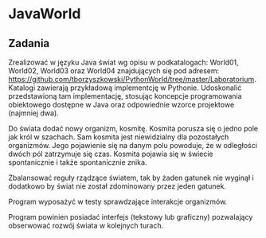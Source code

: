 # JavaWorld

## Zadania

Zrealizować w języku Java świat wg opisu w podkatalogach: World01, World02, World03 oraz World04 znajdujących się pod adresem: https://github.com/tborzyszkowski/PythonWorld/tree/master/Laboratorium. Katalogi zawierają przykładową implementcję w Pythonie. Udoskonalić przedstawioną tam implementację, stosując koncepcje programowania obiektowego dostępne w Java oraz odpowiednie wzorce projektowe (najmniej dwa).

Do świata dodać nowy organizm, kosmitę. Kosmita porusza się o jedno pole jak król w szachach. Sam kosmita jest niewidzialny dla pozostałych organizmów. Jego pojawienie się na danym polu powoduje, że w odległości dwóch pól zatrzymuje się czas. Kosmita pojawia się w świecie spontanicznie i także spontanicznie znika.

Zbalansować reguły rządzące światem, tak by żaden gatunek nie wyginął i dodatkowo by świat nie został zdominowany przez jeden gatunek.

Program wyposażyć w testy sprawdzające interakcje organizmów.

Program powinien posiadać interfejs (tekstowy lub graficzny) pozwalający obserwować rozwój świata w kolejnych turach.
